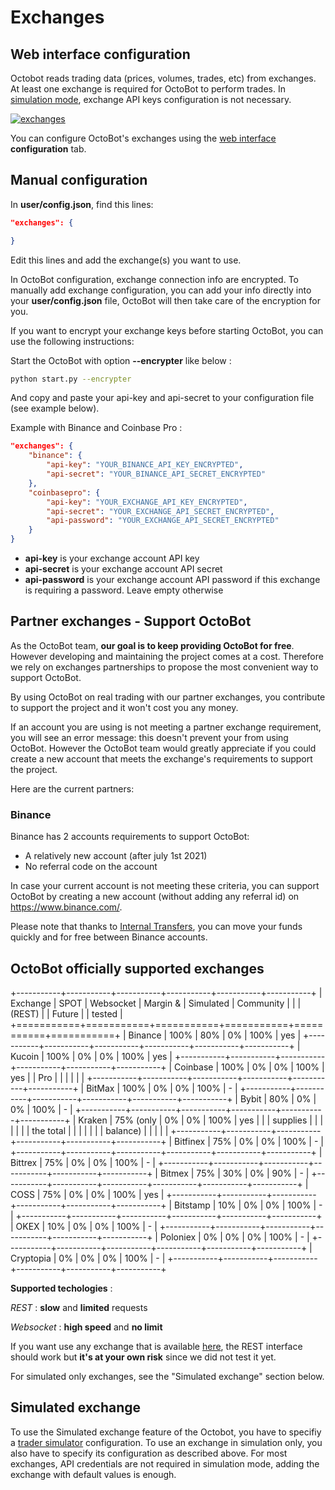 Exchanges
=========

Web interface configuration
---------------------------

Octobot reads trading data (prices, volumes, trades, etc) from
exchanges. At least one exchange is required for OctoBot to perform
trades. In [simulation mode](Simulator.html#simulator), exchange API
keys configuration is not necessary.

[![exchanges](https://raw.githubusercontent.com/Drakkar-Software/OctoBot/assets/wiki_resources/exchanges.jpg)](https://raw.githubusercontent.com/Drakkar-Software/OctoBot/assets/wiki_resources/exchanges.jpg)

You can configure OctoBot\'s exchanges using the [web
interface](Web-interface.html) **configuration** tab.

Manual configuration
--------------------

In **user/config.json**, find this lines:

``` json
"exchanges": {

}
```

Edit this lines and add the exchange(s) you want to use.

In OctoBot configuration, exchange connection info are encrypted. To
manually add exchange configuration, you can add your info directly into
your **user/config.json** file, OctoBot will then take care of the
encryption for you.

If you want to encrypt your exchange keys before starting OctoBot, you
can use the following instructions:

Start the OctoBot with option **\--encrypter** like below :

``` bash
python start.py --encrypter
```

And copy and paste your api-key and api-secret to your configuration
file (see example below).

Example with Binance and Coinbase Pro :

``` json
"exchanges": {
    "binance": {
        "api-key": "YOUR_BINANCE_API_KEY_ENCRYPTED",
        "api-secret": "YOUR_BINANCE_API_SECRET_ENCRYPTED"
    },
    "coinbasepro": {
        "api-key": "YOUR_EXCHANGE_API_KEY_ENCRYPTED",
        "api-secret": "YOUR_EXCHANGE_API_SECRET_ENCRYPTED",
        "api-password": "YOUR_EXCHANGE_API_SECRET_ENCRYPTED"
    }
}
```

-   **api-key** is your exchange account API key
-   **api-secret** is your exchange account API secret
-   **api-password** is your exchange account API password if this
    exchange is requiring a password. Leave empty otherwise

Partner exchanges - Support OctoBot
-----------------------------------

As the OctoBot team, **our goal is to keep providing OctoBot for free**.
However developing and maintaining the project comes at a cost.
Therefore we rely on exchanges partnerships to propose the most
convenient way to support OctoBot.

By using OctoBot on real trading with our partner exchanges, you
contribute to support the project and it won\'t cost you any money.

If an account you are using is not meeting a partner exchange
requirement, you will see an error message: this doesn\'t prevent your
from using OctoBot. However the OctoBot team would greatly appreciate if
you could create a new account that meets the exchange\'s requirements
to support the project.

Here are the current partners:

### Binance

Binance has 2 accounts requirements to support OctoBot:

-   A relatively new account (after july 1st 2021)
-   No referral code on the account

In case your current account is not meeting these criteria, you can
support OctoBot by creating a new account (without adding any referral
id) on <https://www.binance.com/>.

Please note that thanks to [Internal
Transfers](https://www.binance.com/en-NG/support/faq/360037037312), you
can move your funds quickly and for free between Binance accounts.

OctoBot officially supported exchanges
--------------------------------------

+-----------+-----------+-----------+-----------+-----------+-----------+
| Exchange  | SPOT      | Websocket | Margin &  | Simulated | Community |
|           | (REST)    |           | Future    |           | tested    |
+===========+===========+===========+===========+===========+===========+
| Binance   | 100%      | 80%       | 0%        | 100%      | yes       |
+-----------+-----------+-----------+-----------+-----------+-----------+
| Kucoin    | 100%      | 0%        | 0%        | 100%      | yes       |
+-----------+-----------+-----------+-----------+-----------+-----------+
| Coinbase  | 100%      | 0%        | 0%        | 100%      | yes       |
| Pro       |           |           |           |           |           |
+-----------+-----------+-----------+-----------+-----------+-----------+
| BitMax    | 100%      | 0%        | 0%        | 100%      | -         |
+-----------+-----------+-----------+-----------+-----------+-----------+
| Bybit     | 80%       | 0%        | 0%        | 100%      | -         |
+-----------+-----------+-----------+-----------+-----------+-----------+
| Kraken    | 75% (only | 0%        | 0%        | 100%      | yes       |
|           | supplies  |           |           |           |           |
|           | the total |           |           |           |           |
|           | balance)  |           |           |           |           |
+-----------+-----------+-----------+-----------+-----------+-----------+
| Bitfinex  | 75%       | 0%        | 0%        | 100%      | -         |
+-----------+-----------+-----------+-----------+-----------+-----------+
| Bittrex   | 75%       | 0%        | 0%        | 100%      | -         |
+-----------+-----------+-----------+-----------+-----------+-----------+
| Bitmex    | 75%       | 30%       | 0%        | 90%       | -         |
+-----------+-----------+-----------+-----------+-----------+-----------+
| COSS      | 75%       | 0%        | 0%        | 100%      | yes       |
+-----------+-----------+-----------+-----------+-----------+-----------+
| Bitstamp  | 10%       | 0%        | 0%        | 100%      | -         |
+-----------+-----------+-----------+-----------+-----------+-----------+
| OKEX      | 10%       | 0%        | 0%        | 100%      | -         |
+-----------+-----------+-----------+-----------+-----------+-----------+
| Poloniex  | 0%        | 0%        | 0%        | 100%      | -         |
+-----------+-----------+-----------+-----------+-----------+-----------+
| Cryptopia | 0%        | 0%        | 0%        | 100%      | -         |
+-----------+-----------+-----------+-----------+-----------+-----------+

**Supported techologies** :

*REST* : **slow** and **limited** requests

*Websocket* : **high speed** and **no limit**

If you want use any exchange that is available
[here](https://github.com/ccxt/ccxt/wiki/Exchange-Markets), the REST
interface should work but **it\'s at your own risk** since we did not
test it yet.

For simulated only exchanges, see the \"Simulated exchange\" section
below.

Simulated exchange
------------------

To use the Simulated exchange feature of the Octobot, you have to
specifiy a [trader simulator](Simulator.html) configuration. To use an
exchange in simulation only, you also have to specify its configuration
as described above. For most exchanges, API credentials are not required
in simulation mode, adding the exchange with default values is enough.
